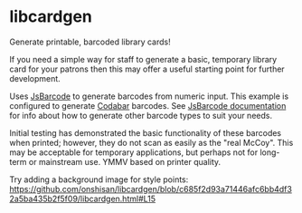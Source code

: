 # libcardgen
Generate printable, barcoded library cards!

If you need a simple way for staff to generate a basic, temporary library card for your patrons then this may offer a useful starting point for further development.

Uses [JsBarcode](https://github.com/lindell/JsBarcode) to generate barcodes from numeric input. This example is configured to generate [Codabar](https://github.com/lindell/JsBarcode/wiki/codabar) barcodes. See [JsBarcode documentation](https://github.com/lindell/JsBarcode/wiki) for info about how to generate other barcode types to suit your needs. 

Initial testing has demonstrated the basic functionality of these barcodes when printed; however, they do not scan as easily as the "real McCoy". This may be acceptable for temporary applications, but perhaps not for long-term or mainstream use. YMMV based on printer quality.

Try adding a background image for style points:
https://github.com/onshisan/libcardgen/blob/c685f2d93a71446afc6bb4df32a5ba435b2f5f09/libcardgen.html#L15
